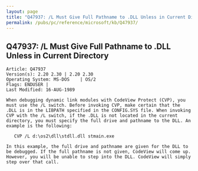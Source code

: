 ```yaml
---
layout: page
title: "Q47937: /L Must Give Full Pathname to .DLL Unless in Current Directory"
permalink: /pubs/pc/reference/microsoft/kb/Q47937/
---
```


## Q47937: /L Must Give Full Pathname to .DLL Unless in Current Directory

	Article: Q47937
	Version(s): 2.20 2.30 | 2.20 2.30
	Operating System: MS-DOS    | OS/2
	Flags: ENDUSER |
	Last Modified: 16-AUG-1989
	
	When debugging dynamic link modules with CodeView Protect (CVP), you
	must use the /L switch. Before invoking CVP, make certain that the
	.DLL is in the LIBPATH specified in the CONFIG.SYS file. When invoking
	CVP with the /L switch, if the .DLL is not located in the current
	directory, you must specify the full drive and pathname to the DLL. An
	example is the following:
	
	   CVP /L d:\os2\dll\stdll.dll stmain.exe
	
	In this example, the full drive and pathname are given for the DLL to
	be debugged. If the full pathname is not given, CodeView will come up.
	However, you will be unable to step into the DLL. CodeView will simply
	step over that call.
